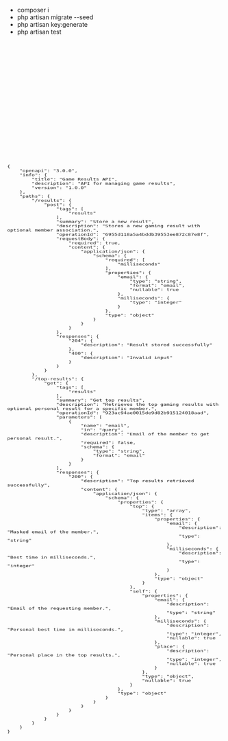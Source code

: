 <ul>
<li>composer i </li>
<li>php artisan migrate --seed</li>
<li>php artisan key:generate</li>   
<li>php artisan test</li>
</ul>
<div style="transform: rotateX(45deg);">
   <code>
{
    "openapi": "3.0.0",
    "info": {
        "title": "Game Results API",
        "description": "API for managing game results",
        "version": "1.0.0"
    },
    "paths": {
        "/results": {
            "post": {
                "tags": [
                    "results"
                ],
                "summary": "Store a new result",
                "description": "Stores a new gaming result with optional member association.",
                "operationId": "6955d118a5a4bddb39553ee872c87e8f",
                "requestBody": {
                    "required": true,
                    "content": {
                        "application/json": {
                            "schema": {
                                "required": [
                                    "milliseconds"
                                ],
                                "properties": {
                                    "email": {
                                        "type": "string",
                                        "format": "email",
                                        "nullable": true
                                    },
                                    "milliseconds": {
                                        "type": "integer"
                                    }
                                },
                                "type": "object"
                            }
                        }
                    }
                },
                "responses": {
                    "204": {
                        "description": "Result stored successfully"
                    },
                    "400": {
                        "description": "Invalid input"
                    }
                }
            }
        },
        "/top-results": {
            "get": {
                "tags": [
                    "results"
                ],
                "summary": "Get top results",
                "description": "Retrieves the top gaming results with optional personal result for a specific member.",
                "operationId": "923ac94ae0015de9d82b915124018aad",
                "parameters": [
                    {
                        "name": "email",
                        "in": "query",
                        "description": "Email of the member to get personal result.",
                        "required": false,
                        "schema": {
                            "type": "string",
                            "format": "email"
                        }
                    }
                ],
                "responses": {
                    "200": {
                        "description": "Top results retrieved successfully",
                        "content": {
                            "application/json": {
                                "schema": {
                                    "properties": {
                                        "top": {
                                            "type": "array",
                                            "items": {
                                                "properties": {
                                                    "email": {
                                                        "description": "Masked email of the member.",
                                                        "type": "string"
                                                    },
                                                    "milliseconds": {
                                                        "description": "Best time in milliseconds.",
                                                        "type": "integer"
                                                    }
                                                },
                                                "type": "object"
                                            }
                                        },
                                        "self": {
                                            "properties": {
                                                "email": {
                                                    "description": "Email of the requesting member.",
                                                    "type": "string"
                                                },
                                                "milliseconds": {
                                                    "description": "Personal best time in milliseconds.",
                                                    "type": "integer",
                                                    "nullable": true
                                                },
                                                "place": {
                                                    "description": "Personal place in the top results.",
                                                    "type": "integer",
                                                    "nullable": true
                                                }
                                            },
                                            "type": "object",
                                            "nullable": true
                                        }
                                    },
                                    "type": "object"
                                }
                            }
                        }
                    }
                }
            }
        }
    }
}
</code>
</div>
